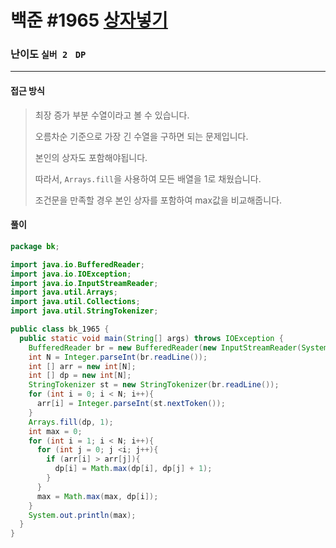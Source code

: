 # 백준 #1965 [상자넣기](https://www.acmicpc.net/problem/1965)

### 난이도 `실버 2 `  `DP` 

---

#### 접근 방식

> 최장 증가 부분 수열이라고 볼 수 있습니다.
>
> 오름차순 기준으로 가장 긴 수열을 구하면 되는 문제입니다.
>
> 본인의 상자도 포함해야됩니다.
>
> 따라서, `Arrays.fill`을 사용하여 모든 배열을 1로 채웠습니다.
>
> 조건문을 만족할 경우 본인 상자를 포함하여 max값을 비교해줍니다.

#### 풀이

```java
package bk;

import java.io.BufferedReader;
import java.io.IOException;
import java.io.InputStreamReader;
import java.util.Arrays;
import java.util.Collections;
import java.util.StringTokenizer;

public class bk_1965 {
  public static void main(String[] args) throws IOException {
    BufferedReader br = new BufferedReader(new InputStreamReader(System.in));
    int N = Integer.parseInt(br.readLine());
    int [] arr = new int[N];
    int [] dp = new int[N];
    StringTokenizer st = new StringTokenizer(br.readLine());
    for (int i = 0; i < N; i++){
      arr[i] = Integer.parseInt(st.nextToken());
    }
    Arrays.fill(dp, 1);
    int max = 0;
    for (int i = 1; i < N; i++){
      for (int j = 0; j <i; j++){
        if (arr[i] > arr[j]){
          dp[i] = Math.max(dp[i], dp[j] + 1);
        }
      }
      max = Math.max(max, dp[i]);
    }
    System.out.println(max);
  }
}
```

